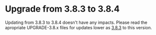 # Upgrade from 3.8.3 to 3.8.4

Updating from 3.8.3 to 3.8.4 doesn't have any impacts. Please read the apropriate UPGRADE-3.8.x files for updates lower as [3.8.3](UPGRADE-3.8.3.md) to this version.
